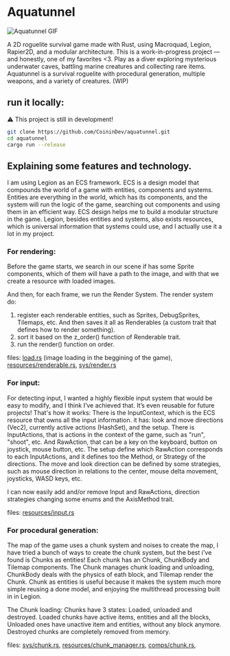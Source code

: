 # Aquatunnel

![Aquatunnel GIF](https://imgur.com/a/aquatunnel-IFjEIRa)

A 2D roguelite survival game made with Rust, using Macroquad, Legion, Rapier2D, and a modular architecture. This is a work-in-progress project — and honestly, one of my favorites <3.
Play as a diver exploring mysterious underwater caves, battling marine creatures and collecting rare items.
Aquatunnel is a survival roguelite with procedural generation, multiple weapons, and a variety of creatures. (WIP)


## run it locally:
⚠️ This project is still in development!
```bash
git clone https://github.com/CoininDev/aquatunnel.git
cd aquatunnel
cargo run --release
```

## Explaining some features and technology.
I am using Legion as an ECS framework. ECS is a design model that compounds the world of a game with entities, components and systems. Entities are everything in the world, which has its components, and the system will run the logic of the game, searching out components and using them in an efficient way.
ECS design helps me to build a modular structure in the game.
Legion, besides entities and systems, also exists resources, which is universal information that systems could use, and I actually use it a lot in my project.

### For rendering:
Before the game starts, we search in our scene if has some Sprite components, which of them will have a path to the image, and with that we create a resource with loaded images.


And then, for each frame, we run the Render System. The render system do:
1. register each renderable entities, such as Sprites, DebugSprites, Tilemaps, etc. And then saves it all as Renderables (a custom trait that defines how to render something).
2. sort it based on the z_order() function of Renderable trait.
3. run the render() function on order.

files:
[load.rs](https://github.com/CoininDev/aquatunnel/blob/ECSChunkSystem/src/load.rs) (image loading in the beggining of the game),
[resources/renderable.rs](https://github.com/CoininDev/aquatunnel/blob/ECSChunkSystem/src/resources/renderable.rs),
[sys/render.rs](https://github.com/CoininDev/aquatunnel/blob/ECSChunkSystem/src/sys/render.rs)

### For input:
For detecting input, I wanted a highly flexible input system that would be easy to modify, and I think I’ve achieved that. It’s even reusable for future projects!
That's how it works:
There is the InputContext, which is the ECS resource that owns all the input information.
it has: look and move directions (Vec2), currently active actions (HashSet), and the setup.
There is InputActions, that is actions in the context of the game, such as "run", "shoot", etc. And RawAction, that can be a key on the keyboard, button on joystick, mouse button, etc.
The setup define which RawAction corresponds to each InputActions, and it defines too the Method, or Strategy of the directions.
The move and look direction can be defined by some strategies, such as mouse direction in relations to the center, mouse delta movement, joysticks, WASD keys, etc.

I can now easily add and/or remove Input and RawActions, direction strategies changing some enums and the AxisMethod trait.

files: [resources/input.rs](https://github.com/CoininDev/aquatunnel/blob/ECSChunkSystem/src/resources/input.rs)

### For procedural generation:
The map of the game uses a chunk system and noises to create the map, I have tried a bunch of ways to create the chunk system, but the best i've found is Chunks as entities!
Each chunk has an Chunk, ChunkBody and Tilemap components. The Chunk manages chunk loading and unloading, ChunkBody deals with the physics of eath block, and Tilemap render the Chunk.
Chunk as entities is useful because it makes the system much more simple reusing a done model, and enjoying the multithread processing built in in Legion.

The Chunk loading:
Chunks have 3 states: Loaded, unloaded and destroyed. Loaded chunks have active items, entities and all the blocks, Unloaded ones have unactive item and entities, without any block anymore. Destroyed chunks are completely removed from memory.

files:
[sys/chunk.rs](https://github.com/CoininDev/aquatunnel/blob/ECSChunkSystem/src/sys/chunk.rs),
[resources/chunk_manager.rs](https://github.com/CoininDev/aquatunnel/blob/ECSChunkSystem/src/resources/chunk_manager.rs),
[comps/chunk.rs](https://github.com/CoininDev/aquatunnel/blob/ECSChunkSystem/src/comps/chunk.rs),

